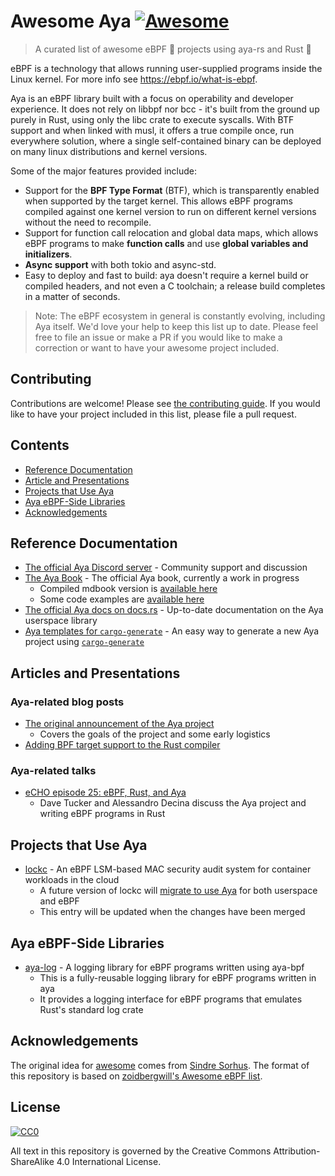 # Awesome Aya [![Awesome](https://awesome.re/badge.svg)](https://github.com/sindresorhus/awesome)

> A curated list of awesome eBPF 🐝 projects using aya-rs and Rust 🦀

eBPF is a technology that allows running user-supplied programs inside the Linux kernel.
For more info see https://ebpf.io/what-is-ebpf.

Aya is an eBPF library built with a focus on operability and developer experience. It does
not rely on libbpf nor bcc - it's built from the ground up purely in Rust, using only the
libc crate to execute syscalls. With BTF support and when linked with musl, it offers
a true compile once, run everywhere solution, where a single self-contained binary can be
deployed on many linux distributions and kernel versions.

Some of the major features provided include:

- Support for the **BPF Type Format** (BTF), which is transparently enabled when supported by
  the target kernel. This allows eBPF programs compiled against one kernel version to run
  on different kernel versions without the need to recompile.
- Support for function call relocation and global data maps, which allows eBPF programs to
  make **function calls** and use **global variables and initializers**.
- **Async support** with both tokio and async-std.
- Easy to deploy and fast to build: aya doesn't require a kernel build or compiled
  headers, and not even a C toolchain; a release build completes in a matter of seconds.

> Note: The eBPF ecosystem in general is constantly evolving, including Aya itself. We'd
> love your help to keep this list up to date. Please feel free to file an issue or make
> a PR if you would like to make a correction or want to have your awesome project included.

## Contributing

Contributions are welcome! Please see [the contributing guide](./CONTRIBUTING.md).
If you would like to have your project included in this list, please file a pull request.

## Contents

- [Reference Documentation](#reference-documentation)
- [Article and Presentations](#articles-and-presentations)
- [Projects that Use Aya](#projects-that-use-aya)
- [Aya eBPF-Side Libraries](#aya-ebpf-side-libraries)
- [Acknowledgements](#acknowledgements)

## Reference Documentation

- [The official Aya Discord server](https://discord.gg/xHW2cb2N6G) - Community support and discussion
- [The Aya Book](https://github.com/aya-rs/book) - The official Aya book, currently a work in progress
    - Compiled mdbook version is [available here](https://aya-rs.github.io/book/)
    - Some code examples are [available here](https://github.com/aya-rs/book/tree/main/examples)
- [The official Aya docs on docs.rs](https://docs.rs/aya/0.10.5/aya/) - Up-to-date documentation on the Aya userspace library
- [Aya templates for `cargo-generate`](https://github.com/aya-rs/aya-template) - An easy way to generate a new Aya project using [`cargo-generate`](https://github.com/cargo-generate/cargo-generate)

## Articles and Presentations

### Aya-related blog posts

- [The original announcement of the Aya project](https://confused.ai/posts/announcing-aya)
    - Covers the goals of the project and some early logistics
- [Adding BPF target support to the Rust compiler](https://confused.ai/posts/rust-bpf-target)

### Aya-related talks

- [eCHO episode 25: eBPF, Rust, and Aya](https://www.youtube.com/watch?v=TQ0ou-eFLAk)
    - Dave Tucker and Alessandro Decina discuss the Aya project and writing eBPF programs in Rust

## Projects that Use Aya

- [lockc](https://github.com/rancher-sandbox/lockc) - An eBPF LSM-based MAC security audit system for container workloads in the cloud
    - A future version of lockc will [migrate to use Aya](https://github.com/rancher-sandbox/lockc/issues/49) for both userspace and eBPF
    - This entry will be updated when the changes have been merged

## Aya eBPF-Side Libraries

- [aya-log](https://github.com/aya-rs/aya-log) - A logging library for eBPF programs written using aya-bpf
    - This is a fully-reusable logging library for eBPF programs written in aya
    - It provides a logging interface for eBPF programs that emulates Rust's standard log crate

## Acknowledgements

The original idea for [awesome](https://github.com/sindresorhus/awesome) comes from
[Sindre Sorhus](https://github.com/sindresorhus). The format of this repository is based
on [zoidbergwill's Awesome eBPF list](https://github.com/zoidbergwill/awesome-ebpf).

## License

[![CC0](http://mirrors.creativecommons.org/presskit/buttons/88x31/png/by-sa.png)](https://creativecommons.org/licenses/by-sa/4.0/)

All text in this repository is governed by the Creative Commons Attribution-ShareAlike 4.0 International License.
